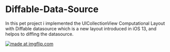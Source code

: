 # Diffable-Data-Source

In this pet project i implemented the UICollectionView Computational Layout with Diffable datasource which is a new layout introduced in iOS 13, and helpos to diffing the datasource.

<a href="https://imgflip.com/gif/363gyb"><img src="https://i.imgflip.com/363gyb.gif" title="made at imgflip.com"/></a>
